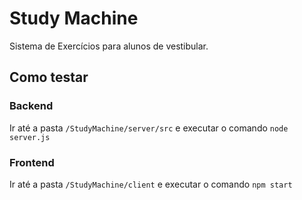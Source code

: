# Study Machine
Sistema de Exercícios para alunos de vestibular.

## Como testar

### Backend
Ir até a pasta `/StudyMachine/server/src` e executar o comando `node server.js`

### Frontend
Ir até a pasta  `/StudyMachine/client` e executar o comando `npm start`